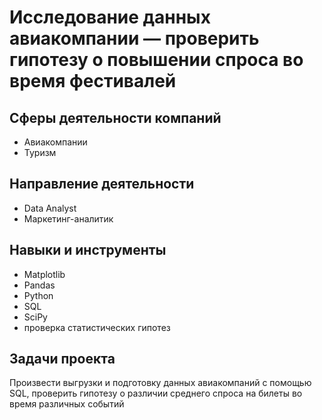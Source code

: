 # Исследование данных авиакомпании — проверить гипотезу о повышении спроса во время фестивалей

## Сферы деятельности компаний
* Авиакомпании
* Туризм

## Направление деятельности
* Data Analyst
* Маркетинг-аналитик

## Навыки и инструменты
* Matplotlib 
* Pandas 
* Python
* SQL 
* SciPy
* проверка статистических гипотез

## Задачи проекта
Произвести выгрузки и
подготовку данных
авиакомпаний с
помощью SQL,
проверить гипотезу о
различии среднего
спроса на билеты во
время различных
событий
